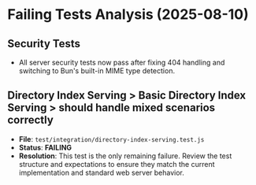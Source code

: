 
# Failing Tests Analysis (2025-08-10)

## Security Tests

- All server security tests now pass after fixing 404 handling and switching to Bun's built-in MIME type detection.

## Directory Index Serving > Basic Directory Index Serving > should handle mixed scenarios correctly

- **File**: `test/integration/directory-index-serving.test.js`
- **Status**: **FAILING**
- **Resolution**: This test is the only remaining failure. Review the test structure and expectations to ensure they match the current implementation and standard web server behavior.
